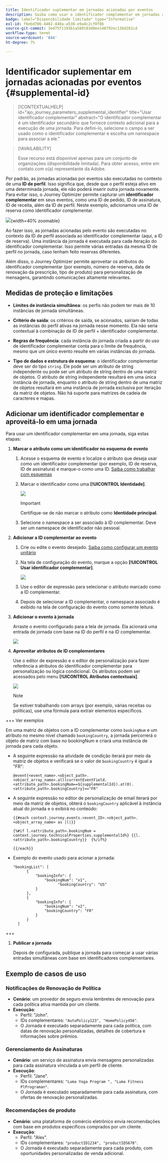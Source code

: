 ```yaml
---
title: Identificador suplementar em jornadas acionadas por eventos
description: Saiba como usar o identificador complementar em jornadas acionadas por eventos.
badge: label="Disponibilidade limitada" type="Informative"
exl-id: f6ebd706-4402-448a-a538-e9a4c2cf0f8b
source-git-commit: 3ed75f1193b1a580183d8ee148792ec136d281cd
workflow-type: tm+mt
source-wordcount: '844'
ht-degree: 7%

---
```


# Identificador suplementar em jornadas acionadas por eventos {#supplemental-id}

>[!CONTEXTUALHELP]
>id="ajo_journey_parameters_supplemental_identifier"
>title="Usar identificador complementar"
>abstract="O identificador complementar é um identificador secundário que fornece contexto adicional para a execução de uma jornada. Para defini-lo, selecione o campo a ser usado como o identificador complementar e escolha um namespace para associar a ele."

>[!AVAILABILITY]
>
>Esse recurso está disponível apenas para um conjunto de organizações (disponibilidade limitada). Para obter acesso, entre em contato com o(a) representante da Adobe.

Por padrão, as jornadas acionadas por eventos são executadas no contexto de uma **ID de perfil**. Isso significa que, desde que o perfil esteja ativo em uma determinada jornada, ele não poderá inserir outra jornada novamente. Para evitar isso, o Journey Optimizer permite capturar um **identificador complementar** em seus eventos, como uma ID de pedido, ID de assinatura, ID de receita, além da ID de perfil.
Neste exemplo, adicionamos uma ID de reserva como identificador complementar.

![](assets/event-supplemental-id.png){width=40% zoomable}

Ao fazer isso, as jornadas acionadas pelo evento são executadas no contexto da ID de perfil associada ao identificador complementar (aqui, a ID de reserva). Uma instância da jornada é executada para cada iteração do identificador complementar. Isso permite várias entradas da mesma ID de perfil no jornada, caso tenham feito reservas diferentes.

Além disso, o Journey Optimizer permite aproveitar os atributos do identificador complementar (por exemplo, número de reserva, data de renovação da prescrição, tipo de produto) para personalização de mensagens, garantindo comunicações altamente relevantes. <!--Example: A healthcare provider can send renewal reminders for each prescription in a patient's profile.-->

## Medidas de proteção e limitações

* **Limites de instância simultânea**: os perfis não podem ter mais de 10 instâncias de jornada simultâneas.

<!--* **Array depth**: Supplemental identifier objects can have a maximum depth of 3 levels (2 levels of nesting).

    +++Example

    ```
    [
    (level 1) "Atorvastatin" : {
    "description" : "used to lower cholesterol",
    "renewal_date" : "11/20/25",
    "dosage" : "10mg"
    (level 2) "ingredients" : [
    (level 3) "Atorvastatin calcium",
    "lactose monohydrate",
    "microcrystalline cellulose",
    "other" ]
    }
    ]
    ```

    +++
-->
* **Critério de saída**: os critérios de saída, se acionados, sairiam de todas as instâncias do perfil ativas na jornada nesse momento. Ela não seria contextual à combinação de ID de perfil + identificador complementar.

* **Regras de frequência**: cada instância do jornada criada a partir do uso de identificador complementar conta para o limite de frequência, mesmo que um único evento resulte em várias instâncias do jornada.

* **Tipo de dados e estrutura de esquema**: o identificador complementar deve ser do tipo `string`. Ele pode ser um atributo de string independente ou pode ser um atributo de string dentro de uma matriz de objetos. O atributo de string independente resultará em uma única instância de jornada, enquanto o atributo de string dentro de uma matriz de objetos resultará em uma instância de jornada exclusiva por iteração da matriz de objetos. Não há suporte para matrizes de cadeia de caracteres e mapas.

## Adicionar um identificador complementar e aproveitá-lo em uma jornada

Para usar um identificador complementar em uma jornada, siga estas etapas:

1. **Marcar o atributo como um identificador no esquema de evento**

   1. Acesse o esquema de evento e localize o atributo que deseja usar como um identificador complementar (por exemplo, ID de reserva, ID de assinatura) e marque-o como uma ID. [Saiba como trabalhar com esquemas](../data/get-started-schemas.md)

   1. Marcar o identificador como uma **[!UICONTROL Identidade]**.

      ![](assets/supplemental-ID-schema.png)

      >[!IMPORTANT]
      >
      >Certifique-se de não marcar o atributo como **Identidade principal**.

   1. Selecione o namespace a ser associado à ID complementar. Deve ser um namespace de identificador não pessoal.

1. **Adicionar a ID complementar ao evento**

   1. Crie ou edite o evento desejado. [Saiba como configurar um evento unitário](../event/about-creating.md)

   1. Na tela de configuração do evento, marque a opção **[!UICONTROL Usar identificador complementar]**.

      ![](assets/supplemental-ID-event.png)

   1. Use o editor de expressão para selecionar o atributo marcado como a ID complementar.

   1. Depois de selecionar a ID complementar, o namespace associado é exibido na tela de configuração do evento como somente leitura.

1. **Adicionar o evento à jornada**

   Arraste o evento configurado para a tela de jornada. Ela acionará uma entrada de jornada com base na ID do perfil e na ID complementar.

   ![](assets/supplemental-ID-journey.png)

1. **Aproveitar atributos de ID complementares**

   Use o editor de expressão e o editor de personalização para fazer referência a atributos do identificador complementar para personalização ou lógica condicional. Os atributos podem ser acessados pelo menu **[!UICONTROL Atributos contextuais]**.

   ![](assets/supplemental-ID-perso.png)

   >[!NOTE]
   >
   >Se estiver trabalhando com arrays (por exemplo, várias receitas ou políticas), use uma fórmula para extrair elementos específicos.

+++ Ver exemplos

   Em uma matriz de objetos com a ID complementar como `bookingNum` e um atributo no mesmo nível chamado `bookingCountry`, a jornada percorrerá o objeto de matriz com base no bookingNum e criará uma instância de jornada para cada objeto.

   * A seguinte expressão na atividade de condição iterará por meio da matriz de objetos e verificará se o valor de `bookingCountry` é igual a &quot;FR&quot;:

     ```
     @event{<event_name>.<object_path>.<object_array_name>.all(currentEventField.<attribute_path>.bookingNum==${supplementalId}).at(0).<attribute_path>.bookingCountry}=="FR"
     ```

   * A seguinte expressão no editor de personalização de email iterará por meio da matriz de objetos, obterá o `bookingCountry` aplicável à instância atual do jornada e o exibirá no conteúdo:

     ```
     {{#each context.journey.events.<event_ID>.<object_path>.<object_array_name> as |l|}} 
     
     {%#if l.<attribute_path>.bookingNum = context.journey.technicalProperties.supplementalId%} {{l.<attribute_path>.bookingCountry}}  {%/if%}
     
     {{/each}}
     ```

   * Exemplo do evento usado para acionar a jornada:

     ```
     "bookingList": [
           {
               "bookingInfo": {
                   "bookingNum": "x1",
                         "bookingCountry": "US"
               }
           },
           {
               "bookingInfo": {
                   "bookingNum": "x2",
                   "bookingCountry": "FR"
               }
           }
       ]
     ```

+++

1. **Publicar a jornada**

   Depois de configurada, publique a jornada para começar a usar várias entradas simultâneas com base em identificadores complementares.

## Exemplo de casos de uso

### **Notificações de Renovação de Política**

* **Cenário**: um provedor de seguro envia lembretes de renovação para cada política ativa mantida por um cliente.
* **Execução**:
   * Perfil: &quot;John&quot;.
   * IDs complementares: `"AutoPolicy123", "HomePolicy456"`.
   * O Jornada é executado separadamente para cada política, com datas de renovação personalizadas, detalhes de cobertura e informações sobre prêmios.

### **Gerenciamento de Assinaturas**

* **Cenário**: um serviço de assinatura envia mensagens personalizadas para cada assinatura vinculada a um perfil de cliente.
* **Execução**:
   * Perfil: &quot;Jane&quot;.
   * IDs complementares: `"Luma Yoga Program ", "Luma Fitness PlPrograman"`.
   * O Jornada é executado separadamente para cada assinatura, com ofertas de renovação personalizadas.

### **Recomendações de produto**

* **Cenário**: uma plataforma de comércio eletrônico envia recomendações com base em produtos específicos comprados por um cliente.
* **Execução**:
   * Perfil: &quot;Alex&quot;.
   * IDs complementares: `"productID1234", "productID5678"`.
   * O Jornada é executado separadamente para cada produto, com oportunidades personalizadas de venda adicional.
